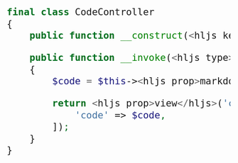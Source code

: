 <style>
pre {
    font-size: 25px;
}

code {
    line-height: 1.1em;
    font-family: monospace;
}
</style>

```php
final class CodeController
{
    public function __construct(<hljs keyword>private</hljs> <hljs type>MarkdownConverter</hljs> <hljs prop>$markdown</hljs>) {}

    public function __invoke(<hljs type>string</hljs> $slug)
    {
        $code = $this-><hljs prop>markdown</hljs>-><hljs prop>convert</hljs>(<hljs prop>file_get_contents</hljs>(<hljs prop>__DIR__</hljs> . "/code/{$slug}.md"))-><hljs prop>getContent</hljs>();

        return <hljs prop>view</hljs>('code', [
            'code' => $code,
        ]);
    }
}
```
